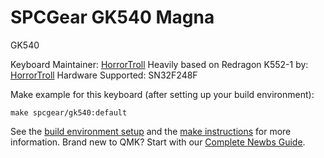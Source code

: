 # SPCGear GK540 Magna

GK540

Keyboard Maintainer: [HorrorTroll](https://github.com/HorrorTroll)
Heavily based on Redragon K552-1 by: [HorrorTroll](https://github.com/HorrorTroll)
Hardware Supported: SN32F248F

Make example for this keyboard (after setting up your build environment):

    make spcgear/gk540:default

See the [build environment setup](https://docs.qmk.fm/#/getting_started_build_tools) and the [make instructions](https://docs.qmk.fm/#/getting_started_make_guide) for more information. Brand new to QMK? Start with our [Complete Newbs Guide](https://docs.qmk.fm/#/newbs).
